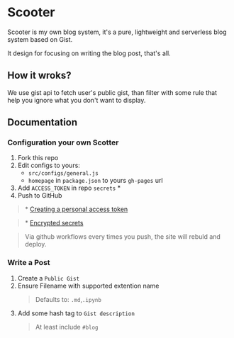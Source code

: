 # Scooter
Scooter is my own blog system, it's a pure, lightweight and serverless blog system based on Gist.

It design for focusing on writing the blog post, that's all.

## How it wroks?
We use gist api to fetch user's public gist, than filter with some rule that help you ignore what you don't want to display.

## Documentation
### Configuration your own Scotter
1. Fork this repo
2. Edit configs to yours:
    - `src/configs/general.js`
    - `homepage` in `package.json` to yours `gh-pages` url
3. Add `ACCESS_TOKEN` in repo `secrets` *
4. Push to GitHub

> \* [Creating a personal access token](https://docs.github.com/en/github/authenticating-to-github/creating-a-personal-access-token)

> \* [Encrypted secrets](https://docs.github.com/en/actions/reference/encrypted-secrets)

> Via github workflows every times you push, the site will rebuld and deploy.

### Write a Post
1. Create a `Public Gist`
2. Ensure Filename with supported extention name
    > Defaults to: `.md`,`.ipynb`  
3. Add some hash tag to `Gist description`
    > At least include `#blog`


